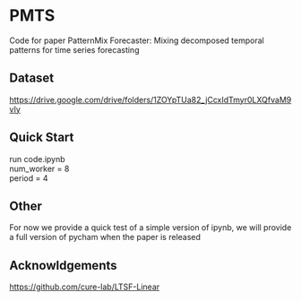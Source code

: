 # PMTS
Code for paper PatternMix Forecaster: Mixing decomposed temporal patterns for time series forecasting

## Dataset
https://drive.google.com/drive/folders/1ZOYpTUa82_jCcxIdTmyr0LXQfvaM9vIy <br>

## Quick Start
run code.ipynb  <br>
num_worker = 8  <br>
period = 4

## Other
For now we provide a quick test of a simple version of ipynb, we will provide a full version of pycham when the paper is released

## Acknowldgements
https://github.com/cure-lab/LTSF-Linear
